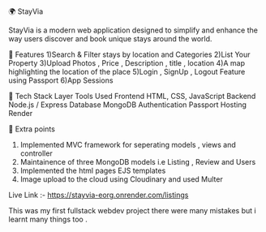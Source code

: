 🌍 StayVia

StayVia is a modern web application designed to simplify and enhance the way users discover and book unique stays around the world. 

🚀 Features
1)Search & Filter stays by location and Categories
2)List Your Property 
3)Upload Photos , Price , Description , title , location 
4)A map highlighting the location of the place 
5)Login , SignUp , Logout Feature using Passport
6)App Sessions 




🧰 Tech Stack
Layer	Tools Used
Frontend	HTML, CSS, JavaScript
Backend	Node.js / Express 
Database	MongoDB 
Authentication	Passport
Hosting	 Render 

🚀 Extra points 
1) Implemented MVC framework for seperating models , views and controller
2) Maintainence of three MongoDB models i.e Listing , Review and Users
3) Implemented the html pages EJS templates
4) Image upload to the cloud using Cloudinary and used Multer


Live Link :- https://stayvia-eorg.onrender.com/listings

This was my first fullstack webdev project there were many mistakes but i learnt many things too . 

